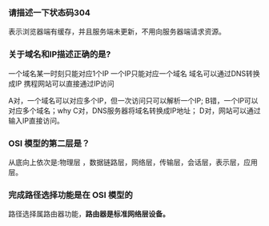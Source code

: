 ### 请描述一下状态码304
  表示浏览器端有缓存，并且服务端未更新，不用向服务器端请求资源。

### 关于域名和IP描述正确的是?
一个域名某一时刻只能对应1个IP
一个IP只能对应一个域名
域名可以通过DNS转换成IP
携程网站可以直接通过IP访问

A对，一个域名可以对应多个IP，但一次访问只可以解析一个IP;
B错，一个IP可以对应多个域名；why
C对，DNS服务器将域名转换成IP地址；
D对，网站可以通过输入IP直接访问。

### OSI 模型的第二层是？
从底向上依次是:物理层 ，数据链路层，网络层，传输层，会话层，表示层，应用层。

### 完成路径选择功能是在 OSI 模型的
路径选择属路由器功能，**路由器是标准网络层设备。**

